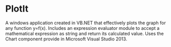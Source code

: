 # PlotIt

A windows application created in VB.NET that effectively plots the graph for any function y=f(x). Includes an expression evaluator module to accept a mathematical expression as string and return its calculated value. Uses the Chart component provide in Microsoft Visual Studio 2013.
